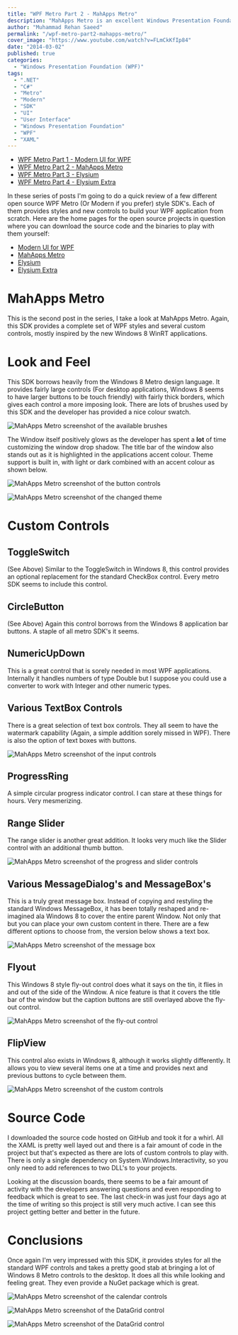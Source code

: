 ```yaml
---
title: "WPF Metro Part 2 - MahApps Metro"
description: "MahApps Metro is an excellent Windows Presentation Foundation (WPF) SDK providing Metro styles for built in WPF controls and several custom controls."
author: "Muhammad Rehan Saeed"
permalink: "/wpf-metro-part2-mahapps-metro/"
cover_image: "https://www.youtube.com/watch?v=FLmCkKfIp84"
date: "2014-03-02"
published: true
categories:
  - "Windows Presentation Foundation (WPF)"
tags:
  - ".NET"
  - "C#"
  - "Metro"
  - "Modern"
  - "SDK"
  - "UI"
  - "User Interface"
  - "Windows Presentation Foundation"
  - "WPF"
  - "XAML"
---
```


- [WPF Metro Part 1 - Modern UI for WPF](http://rehansaeed.com/wpf-metro-part1-modern-ui-for-wpf/)
- [WPF Metro Part 2 - MahApps Metro](http://rehansaeed.com/wpf-metro-part2-mahapps-metro/)
- [WPF Metro Part 3 - Elysium](http://rehansaeed.com/wpf-metro-part3-elysium/)
- [WPF Metro Part 4 - Elysium Extra](http://rehansaeed.com/wpf-metro-part4-elysium-extra/)

In these series of posts I'm going to do a quick review of a few different open source WPF Metro (Or Modern if you prefer) style SDK's. Each of them provides styles and new controls to build your WPF application from scratch. Here are the home pages for the open source projects in question where you can download the source code and the binaries to play with them yourself:

- [Modern UI for WPF](https://mui.codeplex.com/)
- [MahApps Metro](https://github.com/MahApps)
- [Elysium](https://elysium.codeplex.com/)
- [Elysium Extra](https://elysiumextra.codeplex.com/)

# MahApps Metro

This is the second post in the series, I take a look at MahApps Metro. Again, this SDK provides a complete set of WPF styles and several custom controls, mostly inspired by the new Windows 8 WinRT applications.

# Look and Feel

This SDK borrows heavily from the Windows 8 Metro design language. It provides fairly large controls (For desktop applications, Windows 8 seems to have larger buttons to be touch friendly) with fairly thick borders, which gives each control a more imposing look. There are lots of brushes used by this SDK and the developer has provided a nice colour swatch.

![MahApps Metro screenshot of the available brushes](./images/MahApps-Metro-8.png)

The Window itself positively glows as the developer has spent a **lot** of time customizing the window drop shadow. The title bar of the window also stands out as it is highlighted in the applications accent colour. Theme support is built in, with light or dark combined with an accent colour as shown below.

![MahApps Metro screenshot of the button controls](./images/MahApps-Metro-1.png)

![MahApps Metro screenshot of the changed theme](./images/MahApps-Metro-13.png)

# Custom Controls

## ToggleSwitch

(See Above) Similar to the ToggleSwitch in Windows 8, this control provides an optional replacement for the standard CheckBox control. Every metro SDK seems to include this control.

## CircleButton

(See Above) Again this control borrows from the Windows 8 application bar buttons. A staple of all metro SDK's it seems.

## NumericUpDown

This is a great control that is sorely needed in most WPF applications. Internally it handles numbers of type Double but I suppose you could use a converter to work with Integer and other numeric types.

## Various TextBox Controls

There is a great selection of text box controls. They all seem to have the watermark capability (Again, a simple addition sorely missed in WPF). There is also the option of text boxes with buttons.

![MahApps Metro screenshot of the input controls](./images/MahApps-Metro-2.png)

## ProgressRing

A simple circular progress indicator control. I can stare at these things for hours. Very mesmerizing.

## Range Slider

The range slider is another great addition. It looks very much like the Slider control with an additional thumb button.

![MahApps Metro screenshot of the progress and slider controls](./images/MahApps-Metro-5.png)

## Various MessageDialog's and MessageBox's

This is a truly great message box. Instead of copying and restyling the standard Windows MessageBox, it has been totally reshaped and re-imagined ala Windows 8 to cover the entire parent Window. Not only that but you can place your own custom content in there. There are a few different options to choose from, the version below shows a text box.

![MahApps Metro screenshot of the message box](./images/MahApps-Metro-12.png)

## Flyout

This Windows 8 style fly-out control does what it says on the tin, it flies in and out of the side of the Window. A nice feature is that it covers the title bar of the window but the caption buttons are still overlayed above the fly-out control.

![MahApps Metro screenshot of the fly-out control](./images/MahApps-Metro-10.png)

## FlipView

This control also exists in Windows 8, although it works slightly differently. It allows you to view several items one at a time and provides next and previous buttons to cycle between them.

![MahApps Metro screenshot of the custom controls](./images/MahApps-Metro-9.png)

# Source Code

I downloaded the source code hosted on GitHub and took it for a whirl. All the XAML is pretty well layed out and there is a fair amount of code in the project but that's expected as there are lots of custom controls to play with. There is only a single dependency on System.Windows.Interactivity, so you only need to add references to two DLL's to your projects.

Looking at the discussion boards, there seems to be a fair amount of activity with the developers answering questions and even responding to feedback which is great to see. The last check-in was just four days ago at the time of writing so this project is still very much active. I can see this project getting better and better in the future.

# Conclusions

Once again I'm very impressed with this SDK, it provides styles for all the standard WPF controls and takes a pretty good stab at bringing a lot of Windows 8 Metro controls to the desktop. It does all this while looking and feeling great. They even provide a NuGet package which is great.

![MahApps Metro screenshot of the calendar controls](./images/MahApps-Metro-3.png)

![MahApps Metro screenshot of the DataGrid control](./images/MahApps-Metro-7.png)

![MahApps Metro screenshot of the DataGrid control](./images/MahApps-Metro-6.png)
